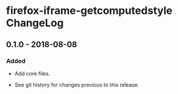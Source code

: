 # firefox-iframe-getcomputedstyle ChangeLog

## 0.1.0 - 2018-08-08

### Added
- Add core files.

- See git history for changes previous to this release.
